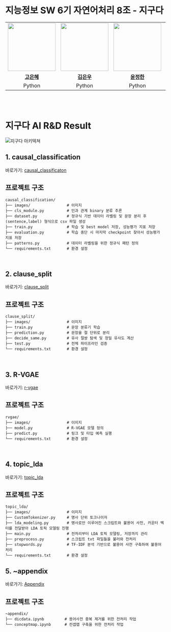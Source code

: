 # 지능정보 SW 6기 자연어처리 8조 - 지구다

<table>
 <tr>
    <td align="center"><a href="https://github.com/eunhyea"><img src="https://avatars.githubusercontent.com/eunhyea" width="150px;" alt=""></td>
    <td align="center"><a href="https://github.com/eunwookim"><img src="https://avatars.githubusercontent.com/eunwookim" width="150px;" alt=""></td>
    <td align="center"><a href="https://github.com/Auspiland"><img src="https://avatars.githubusercontent.com/Auspiland" width="150px;" alt=""></td>
    <td align="center"><a href="https://github.com/DoxB"><img src="https://avatars.githubusercontent.com/DoxB" width="150px;" alt=""></td>
  </tr>
  <tr>
    <td align="center"><a href="https://github.com/eunhyea"><b>고은혜</b></td>
    <td align="center"><a href="https://github.com/eunwookim"><b>김은우</b></td>
    <td align="center"><a href="https://github.com/Auspiland"><b>윤정한</b></td>
    <td align="center"><a href="https://github.com/DoxB"><b>임정규</b></td>
  </tr>
  <tr>
    <td align="center">Python</td>
    <td align="center">Python</td>
    <td align="center">Python</td>
    <td align="center">Python</td>
  </tr>
</table>

<br />
<br />

# 지구다 AI R&D Result

![지구다 아키텍쳐](https://github.com/user-attachments/assets/76e40ef0-7e48-44cf-915b-fa0350ed67e2)


## 1. causal_classification
바로가기: [causal_classificaton](causal_classification/README.md)
## 프로젝트 구조
```
causal_classification/
├── images/                # 이미지
├── cls_module.py          # 인과 관계 binary 분류 추론
├── dataset.py             # 정규식 기반 데이터 라벨링 및 문장 분리 후 (sentence,label) 형식으로 csv 파일 생성
├── train.py               # 학습 및 best model 저장, 성능평가 지표 저장
├── evaluation.py          # 학습 중단 시 마지막 checkpoint 찾아서 성능평가 지표 저장
├── patterns.py            # 데이터 라벨링을 위한 정규식 패턴 정의
└── requirements.txt       # 환경 설정
```
<br />

## 2. clause_split
바로가기: [clause_split](clause_split/README.md)
## 프로젝트 구조
```
clause_split/
├── images/                # 이미지
├── train.py               # 문장 분류기 학습
├── prediction.py          # 문장을 절 단위로 분리
├── decide_same.py         # 유사 절쌍 탐색 및 정밀 유사도 계산
├── test.py                # 전체 파이프라인 검증
└── requirements.txt       # 환경 설정
```

<br />

## 3. R-VGAE
바로가기: [r-vgae](rvgae/README.md)
## 프로젝트 구조
```
rvgae/
├── images/                # 이미지
├── model.py               # R-VGAE 모델 정의
├── predict.py             # 링크 및 타입 예측 실행
└── requirements.txt       # 환경 설정
```
<br />

## 4. topic_lda
바로가기: [topic_lda](topic_lda/README.md)
## 프로젝트 구조
```
topic_lda/
├── images/                # 이미지
├── CustomTokenizer.py     # 명사 단위 토크나이저
├── lda_modeling.py        # 명사로만 이루어진 스크립트와 불용어 사전, 카운터 벡터를 전달받아 LDA 토픽 모델링 진행
├── main.py                # 전처리부터 LDA 토픽 모델링, 저장까지 관리
├── preprocess.py          # 스크립트 txt 파일들을 불러와 전처리
├── stopwords.py           # TF-IDF 분석 기반으로 불용어 사전 구축하여 불용어 처리
└── requirements.txt       # 환경 설정
```

## 5. ~appendix
바로가기: [Appendix](~appendix/README.md)
## 프로젝트 구조
```
~appendix/
├── dicdata.ipynb         # 용어사전 중복 제거를 위한 전처리 작업
└── conceptmap.ipynb      # 컨셉맵 구축을 위한 전처리 작업
```
